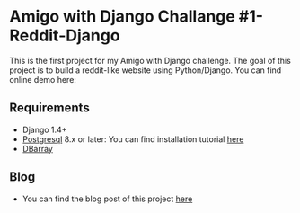 # Amigo with Django Challange #1- Reddit-Django
  This is the first project for my Amigo with Django challenge.
  The goal of this project is to build a reddit-like website using Python/Django.
  You can find online demo here: 

## Requirements
  - Django 1.4+
  - [Postgresql](http://postgresapp.com/) 8.x or later: You can find installation tutorial [here](http://djangogirls.gitbooks.io/django-girls-tutorial-extensions/content/optional_postgresql_installation/README.html)
  - [DBarray](https://github.com/ecometrica/django-dbarray)
  
## Blog
  - You can find the blog post of this project [here](http://)

  
